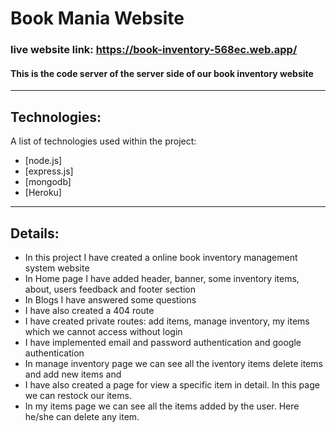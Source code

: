 # Book Mania Website
### live website link: https://book-inventory-568ec.web.app/
#### This is the code server of the server side of our book inventory website
***
## Technologies:
A list of technologies used within the project:
* [node.js]
* [express.js]
* [mongodb]
* [Heroku]
***
## Details:
* In this project I have created a online book inventory management system website
* In Home page I have added header, banner, some inventory items, about, users feedback and footer section
* In Blogs I have answered some questions
* I have also created a 404 route
* I have created private routes: add items, manage inventory, my items which we cannot access without login
* I have implemented email and password authentication and google authentication
* In manage inventory page we can see all the iventory items delete items and add new items and 
* I have also created a page for view a specific item in detail. In this page we can restock our items.
* In my items page we can see all the items added by the user. Here he/she can delete any item.
